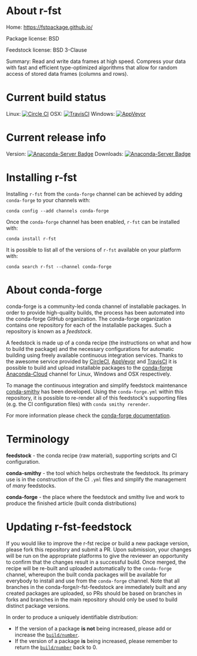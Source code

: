 About r-fst
===========

Home: https://fstpackage.github.io/

Package license: BSD

Feedstock license: BSD 3-Clause

Summary: Read and write data frames at high speed. Compress your data with
fast and efficient type-optimized algorithms that allow for random access
of stored data frames (columns and rows).




Current build status
====================

Linux: [![Circle CI](https://circleci.com/gh/conda-forge/r-fst-feedstock.svg?style=shield)](https://circleci.com/gh/conda-forge/r-fst-feedstock)
OSX: [![TravisCI](https://travis-ci.org/conda-forge/r-fst-feedstock.svg?branch=master)](https://travis-ci.org/conda-forge/r-fst-feedstock)
Windows: [![AppVeyor](https://ci.appveyor.com/api/projects/status/github/conda-forge/r-fst-feedstock?svg=True)](https://ci.appveyor.com/project/conda-forge/r-fst-feedstock/branch/master)

Current release info
====================
Version: [![Anaconda-Server Badge](https://anaconda.org/conda-forge/r-fst/badges/version.svg)](https://anaconda.org/conda-forge/r-fst)
Downloads: [![Anaconda-Server Badge](https://anaconda.org/conda-forge/r-fst/badges/downloads.svg)](https://anaconda.org/conda-forge/r-fst)

Installing r-fst
================

Installing `r-fst` from the `conda-forge` channel can be achieved by adding `conda-forge` to your channels with:

```
conda config --add channels conda-forge
```

Once the `conda-forge` channel has been enabled, `r-fst` can be installed with:

```
conda install r-fst
```

It is possible to list all of the versions of `r-fst` available on your platform with:

```
conda search r-fst --channel conda-forge
```


About conda-forge
=================

conda-forge is a community-led conda channel of installable packages.
In order to provide high-quality builds, the process has been automated into the
conda-forge GitHub organization. The conda-forge organization contains one repository
for each of the installable packages. Such a repository is known as a *feedstock*.

A feedstock is made up of a conda recipe (the instructions on what and how to build
the package) and the necessary configurations for automatic building using freely
available continuous integration services. Thanks to the awesome service provided by
[CircleCI](https://circleci.com/), [AppVeyor](http://www.appveyor.com/)
and [TravisCI](https://travis-ci.org/) it is possible to build and upload installable
packages to the [conda-forge](https://anaconda.org/conda-forge)
[Anaconda-Cloud](http://docs.anaconda.org/) channel for Linux, Windows and OSX respectively.

To manage the continuous integration and simplify feedstock maintenance
[conda-smithy](http://github.com/conda-forge/conda-smithy) has been developed.
Using the ``conda-forge.yml`` within this repository, it is possible to re-render all of
this feedstock's supporting files (e.g. the CI configuration files) with ``conda smithy rerender``.

For more information please check the [conda-forge documentation](https://conda-forge.org/docs/).

Terminology
===========

**feedstock** - the conda recipe (raw material), supporting scripts and CI configuration.

**conda-smithy** - the tool which helps orchestrate the feedstock.
                   Its primary use is in the construction of the CI ``.yml`` files
                   and simplify the management of *many* feedstocks.

**conda-forge** - the place where the feedstock and smithy live and work to
                  produce the finished article (built conda distributions)


Updating r-fst-feedstock
========================

If you would like to improve the r-fst recipe or build a new
package version, please fork this repository and submit a PR. Upon submission,
your changes will be run on the appropriate platforms to give the reviewer an
opportunity to confirm that the changes result in a successful build. Once
merged, the recipe will be re-built and uploaded automatically to the
`conda-forge` channel, whereupon the built conda packages will be available for
everybody to install and use from the `conda-forge` channel.
Note that all branches in the conda-forge/r-fst-feedstock are
immediately built and any created packages are uploaded, so PRs should be based
on branches in forks and branches in the main repository should only be used to
build distinct package versions.

In order to produce a uniquely identifiable distribution:
 * If the version of a package **is not** being increased, please add or increase
   the [``build/number``](http://conda.pydata.org/docs/building/meta-yaml.html#build-number-and-string).
 * If the version of a package **is** being increased, please remember to return
   the [``build/number``](http://conda.pydata.org/docs/building/meta-yaml.html#build-number-and-string)
   back to 0.